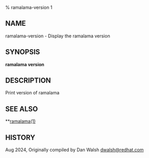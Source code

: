 % ramalama-version 1

## NAME
ramalama\-version - Display the ramalama version

## SYNOPSIS
**ramalama version**

## DESCRIPTION
Print version of ramalama

## SEE ALSO
**[ramalama(1)](ramalama.1.md)

## HISTORY
Aug 2024, Originally compiled by Dan Walsh <dwalsh@redhat.com>
